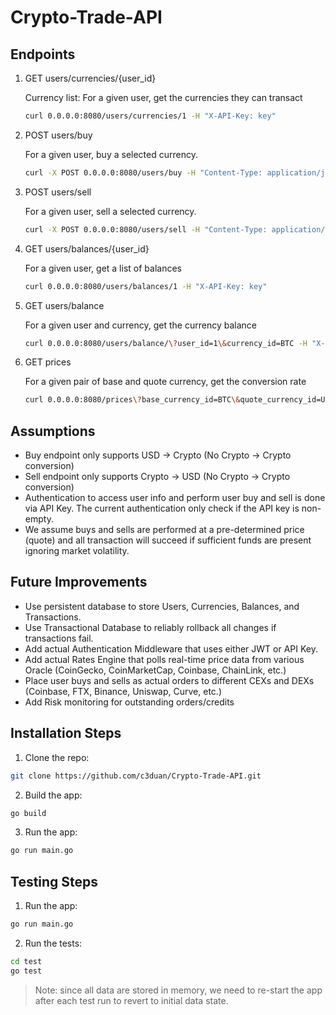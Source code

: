 # Crypto-Trade-API

## Endpoints

1. GET users/currencies/{user_id} 
    
    Currency list: For a given user, get the currencies they can transact
    ```zsh
    curl 0.0.0.0:8080/users/currencies/1 -H "X-API-Key: key"
    ```

2. POST users/buy

    For a given user, buy a selected currency.
    ```zsh
    curl -X POST 0.0.0.0:8080/users/buy -H "Content-Type: application/json" -H "X-API-Key: key" -d '{"user_id": "1", "currency_id": "BTC", "buy_amount": "1", "price_usd": "22030"}'
    ```

3. POST users/sell

    For a given user, sell a selected currency.
    ```zsh
    curl -X POST 0.0.0.0:8080/users/sell -H "Content-Type: application/json" -H "X-API-Key: key" -d '{"user_id": "1", "currency_id": "BTC", "sell_amount": "1", "price_usd": "22030"}'
    ```

4. GET users/balances/{user_id}

    For a given user, get a list of balances
    ```zsh
    curl 0.0.0.0:8080/users/balances/1 -H "X-API-Key: key"
    ```

5. GET users/balance

    For a given user and currency, get the currency balance
    ```zsh
    curl 0.0.0.0:8080/users/balance/\?user_id=1\&currency_id=BTC -H "X-API-Key: key"
    ```

6. GET prices

    For a given pair of base and quote currency, get the conversion rate
    ```zsh
    curl 0.0.0.0:8080/prices\?base_currency_id=BTC\&quote_currency_id=USD
    ```


## Assumptions
- Buy endpoint only supports USD -> Crypto (No Crypto -> Crypto conversion)
- Sell endpoint only supports Crypto -> USD (No Crypto -> Crypto conversion)
- Authentication to access user info and perform user buy and sell is done via API Key. The current authentication only check if the API key is non-empty.
- We assume buys and sells are performed at a pre-determined price (quote) and all transaction will succeed if sufficient funds are present ignoring market volatility.


## Future Improvements
- Use persistent database to store Users, Currencies, Balances, and Transactions.
- Use Transactional Database to reliably rollback all changes if transactions fail.
- Add actual Authentication Middleware that uses either JWT or API Key.
- Add actual Rates Engine that polls real-time price data from various Oracle (CoinGecko, CoinMarketCap, Coinbase, ChainLink, etc.)
- Place user buys and sells as actual orders to different CEXs and DEXs (Coinbase, FTX, Binance, Uniswap, Curve, etc.)
- Add Risk monitoring for outstanding orders/credits


## Installation Steps
1. Clone the repo:
```zsh
git clone https://github.com/c3duan/Crypto-Trade-API.git
```
2. Build the app:
```zsh
go build
```

3. Run the app:
```zsh
go run main.go
```


## Testing Steps

1. Run the app:
```zsh
go run main.go
```

2. Run the tests:
```zsh
cd test
go test
```

> Note: since all data are stored in memory, we need to re-start the app after each test run to revert to initial data state.
